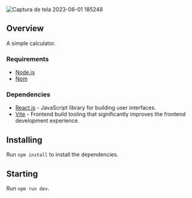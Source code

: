 ![Captura de tela 2023-06-01 185248](https://github.com/mfladeira/calculator/assets/44096279/822b4a3e-6217-4165-ba44-e9004b0b698c)

## Overview

A simple calculator.

### Requirements

- [Node.js](https://nodejs.org/en/download/)
- [Npm](https://www.npmjs.com/get-npm)

### Dependencies

- [React.js](https://react.dev/reference/react) - JavaScript library for building user interfaces.
- [Vite](https://vitejs.dev/guide/) - Frontend build tooling that significantly improves the frontend development experience. 

## Installing

Run `npm install` to install the dependencies.

## Starting

Run `npm run dev`.
